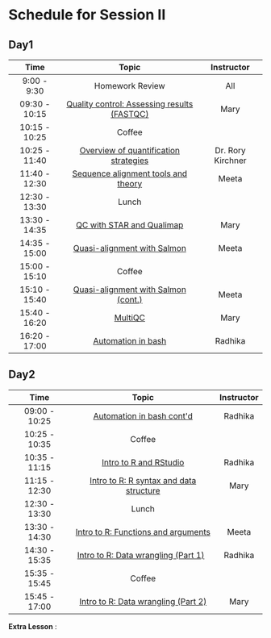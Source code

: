 # Schedule for Session II

## Day1

| Time |  Topic  | Instructor |
|:-----------:|:----------:|:--------:|
| 9:00 - 9:30 | Homework Review | All |
| 09:30 - 10:15 | [Quality control: Assessing results (FASTQC)](https://hbctraining.github.io/Intro-to-rnaseq-hpc-salmon/lessons/qc_fastqc_assessment.html) | Mary |
| 10:15 - 10:25 | Coffee |  |
| 10:25 - 11:40 | [Overview of quantification strategies](https://github.com/hbctraining/In-depth-NGS-Data-Analysis-Course/blob/master/sessionII/slides/2018-09-12-RNA-seq-quantification.pdf) | Dr. Rory Kirchner |
| 11:40 - 12:30 | [Sequence alignment tools and theory](https://github.com/hbctraining/In-depth-NGS-Data-Analysis-Course/blob/master/sessionII/slides/alignment_quantification.pdf) | Meeta |
| 12:30 - 13:30 | Lunch |  |
| 13:30 - 14:35 | [QC with STAR and Qualimap](https://hbctraining.github.io/Intro-to-rnaseq-hpc-salmon/lessons/03_QC_STAR_and_Qualimap_run.html) | Mary |
| 14:35 - 15:00 | [Quasi-alignment with Salmon](https://hbctraining.github.io/Intro-to-rnaseq-hpc-salmon/lessons/04_quasi_alignment_salmon.html) | Meeta |
| 15:00 - 15:10 | Coffee |  |
| 15:10 - 15:40 | [Quasi-alignment with Salmon (cont.)](https://hbctraining.github.io/Intro-to-rnaseq-hpc-salmon/lessons/04_quasi_alignment_salmon.html) | Meeta |
| 15:40 - 16:20 | [MultiQC](https://hbctraining.github.io/Intro-to-rnaseq-hpc-salmon/lessons/05_multiQC.html) | Mary |
| 16:20 - 17:00 | [Automation in bash](https://hbctraining.github.io/Intro-to-rnaseq-hpc-salmon/lessons/06_automating_workflow.html) | Radhika |


## Day2

| Time |  Topic  | Instructor |
|:-----------:|:----------:|:--------:|
| 09:00 - 10:25 | [Automation in bash cont'd](https://hbctraining.github.io/Intro-to-rnaseq-hpc-salmon/lessons/06_automating_workflow.html) | Radhika |
| 10:25 - 10:35 | Coffee |  |
| 10:35 - 11:15 | [Intro to R and RStudio](https://hbctraining.github.io/Intro-to-R/lessons/01_introR-R-and-RStudio.html) | Radhika |
| 11:15 - 12:30 | [Intro to R: R syntax and data structure](https://hbctraining.github.io/Intro-to-R/lessons/02_introR-syntax-and-data-structures.html) | Mary |
| 12:30 - 13:30 | Lunch |  |
| 13:30 - 14:30 | [Intro to R: Functions and arguments](https://hbctraining.github.io/Intro-to-R/lessons/03_introR-functions-and-arguments.html) | Meeta |
| 14:30 - 15:35 | [Intro to R: Data wrangling (Part 1)](https://hbctraining.github.io/Intro-to-R/lessons/04_introR-data-wrangling.html)   | Radhika |
| 15:35 - 15:45 | Coffee |  |
| 15:45 - 17:00 | [Intro to R: Data wrangling (Part 2)](https://hbctraining.github.io/Intro-to-R/lessons/05_introR-data-wrangling2.html) | Mary |


**Extra Lesson** : 
